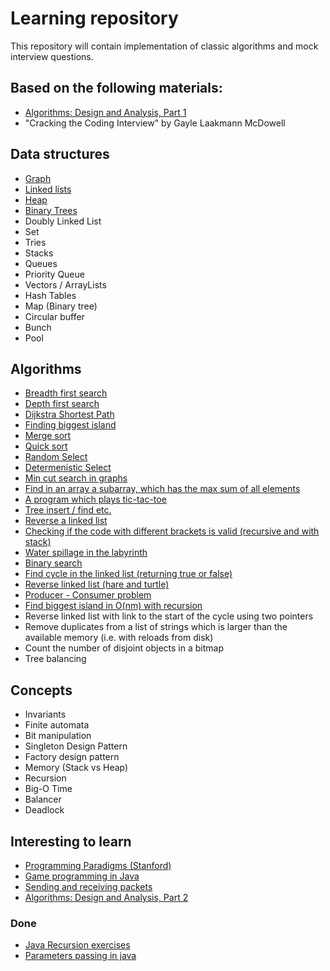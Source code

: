 # Learning repository

This repository will contain implementation of classic algorithms and mock interview questions.

## Based on the following materials:
* [Algorithms: Design and Analysis, Part 1](https://class.coursera.org/algo-008/auth)
* "Cracking the Coding Interview" by Gayle Laakmann McDowell

## Data structures
* [Graph](graph/Graph.java)
* [Linked lists](linkedlist/LinkedList.java)
* [Heap](heap/Heap.java)
* [Binary Trees](searchtree/SearchTree.java)
* Doubly Linked List
* Set
* Tries
* Stacks
* Queues
* Priority Queue
* Vectors / ArrayLists
* Hash Tables
* Map (Binary tree)
* Circular buffer
* Bunch
* Pool

## Algorithms
* [Breadth first search](graph/ShortestPath.java)
* [Depth first search](graph/FindCycle.java)
* [Dijkstra Shortest Path](graph/Dijkstra.java)
* [Finding biggest island](matrix/BiggestIsland.java)
* [Merge sort](array/MergeSort.java)
* [Quick sort](array/QuickSort.java)
* [Random Select](array/RandomSelect.java)
* [Determenistic Select](array/DeterministicSelect.java)
* [Min cut search in graphs](graph/MinCut.java)
* [Find in an array a subarray, which has the max sum of all elements](array/MaxSubArray.java)
* [A program which plays tic-tac-toe](games/TicTacToe.java)
* [Tree insert / find etc.](searchtree/SearchTree.java)
* [Reverse a linked list](linkedlist/Reverse.java)
* [Checking if the code with different brackets is valid (recursive and with stack)](misc/BracketsChecker.java)
* [Water spillage in the labyrinth](matrix/WaterSpillage.java)
* [Binary search](array/BinarySearch.java)
* [Find cycle in the linked list (returning true or false)](linkedlist/FindCycle.java)
* [Reverse linked list (hare and turtle)](linkedlist/FindCycle.java)
* [Producer - Consumer problem](threads/ProdCons.java)
* [Find biggest island in O(nm) with recursion](matrix/BiggestIsland.java)
* Reverse linked list with link to the start of the cycle using two pointers
* Remove duplicates from a list of strings which is larger than the available memory (i.e. with reloads from disk)
* Count the number of disjoint objects in a bitmap
* Tree balancing

## Concepts
* Invariants
* Finite automata
* Bit manipulation
* Singleton Design Pattern
* Factory design pattern
* Memory (Stack vs Heap)
* Recursion
* Big-O Time
* Balancer
* Deadlock


## Interesting to learn
* [Programming Paradigms (Stanford)](http://www.youtube.com/watch?v=Ps8jOj7diA0&list=PL9D558D49CA734A02)
* [Game programming in Java](https://www.youtube.com/playlist?list=PLlrATfBNZ98eOOCk2fOFg7Qg5yoQfFAdf)
* [Sending and receiving packets](http://gafferongames.com/networking-for-game-programmers/sending-and-receiving-packets/)
* [Algorithms: Design and Analysis, Part 2](https://class.coursera.org/algo2-004/auth)


### Done
* [Java Recursion exercises](http://codingbat.com/prob/p107330)
* [Parameters passing in java](http://jonskeet.uk/java/passing.html)
